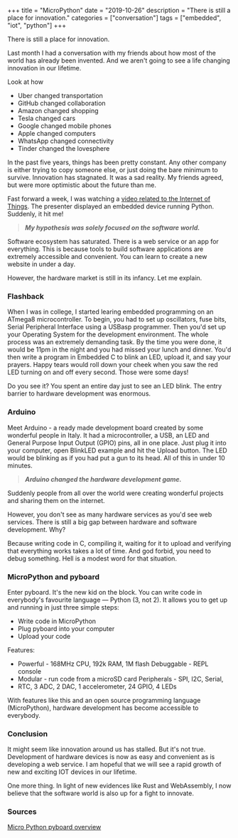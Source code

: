 +++
title = "MicroPython"
date = "2019-10-26"
description = "There is still a place for innovation."
categories = ["conversation"]
tags = ["embedded", "iot", "python"]
+++

There is still a place for innovation.

Last month I had a conversation with my friends about how most of the
world has already been invented. And we aren't going to see a life
changing innovation in our lifetime.

Look at how

- Uber changed transportation
- GitHub changed collaboration
- Amazon changed shopping
- Tesla changed cars
- Google changed mobile phones
- Apple changed computers
- WhatsApp changed connectivity
- Tinder changed the lovesphere

In the past five years, things has been pretty constant. Any other
company is either trying to copy someone else, or just doing the bare
minimum to survive. Innovation has stagnated. It was a sad reality. My
friends agreed, but were more optimistic about the future than me.

Fast forward a week, I was watching a [video related to the Internet of
Things](https://www.youtube.com/watch?v=m1miwCJtxeM). The presenter
displayed an embedded device running Python. Suddenly, it hit me!

> ***My hypothesis was solely focused on the software world.***

Software ecosystem has saturated. There is a web service or an app for
everything. This is because tools to build software applications are
extremely accessible and convenient. You can learn to create a new
website in under a day.

However, the hardware market is still in its infancy. Let me explain.

### Flashback

When I was in college, I started learing embedded programming on an
ATmega8 microcontroller. To begin, you had to set up oscillators, fuse
bits, Serial Peripheral Interface using a USBasp programmer. Then you'd
set up your Operating System for the development environment. The whole
process was an extremely demanding task. By the time you were done, it
would be 11pm in the night and you had missed your lunch and dinner.
You'd then write a program in Embedded C to blink an LED, upload it, and
say your prayers. Happy tears would roll down your cheek when you saw
the red LED turning on and off every second. Those were some days!

Do you see it? You spent an entire day just to see an LED blink. The
entry barrier to hardware development was enormous.

### Arduino

Meet Arduino - a ready made development board created by some wonderful
people in Italy. It had a microcontroller, a USB, an LED and General
Purpose Input Output (GPIO) pins, all in one place. Just plug it into
your computer, open BlinkLED example and hit the Upload button. The LED
would be blinking as if you had put a gun to its head. All of this in
under 10 minutes.

> ***Arduino changed the hardware development game.***

Suddenly people from all over the world were creating wonderful projects
and sharing them on the internet.

However, you don't see as many hardware services as you'd see web
services. There is still a big gap between hardware and software
development. Why?

Because writing code in C, compiling it, waiting for it to upload and
verifying that everything works takes a lot of time. And god forbid, you
need to debug something. Hell is a modest word for that situation.

### MicroPython and pyboard

Enter pyboard. It's the new kid on the block. You can write code in
everybody's favourite language — Python (3, not 2). It allows you to get
up and running in just three simple steps:

- Write code in MicroPython
- Plug pyboard into your computer
- Upload your code

Features:

- Powerful - 168MHz CPU, 192k RAM, 1M flash Debuggable - REPL console
- Modular - run code from a microSD card Peripherals - SPI, I2C, Serial,
- RTC, 3 ADC, 2 DAC, 1 accelerometer, 24 GPIO, 4 LEDs

With features like this and an open source programming language
(MicroPython), hardware development has become accessible to everybody.

### Conclusion

It might seem like innovation around us has stalled. But it's not true.
Development of hardware devices is now as easy and convenient as is
developing a web service. I am hopeful that we will see a rapid growth
of new and exciting IOT devices in our lifetime.

One more thing. In light of new evidences like Rust and WebAssembly, I
now believe that the software world is also up for a fight to innovate.

### Sources

[Micro Python pyboard
overview](https://www.youtube.com/watch?v=5LbgyDmRu9s)
